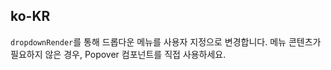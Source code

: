 ## ko-KR

`dropdownRender`를 통해 드롭다운 메뉴를 사용자 지정으로 변경합니다. 메뉴 콘텐츠가 필요하지 않은 경우, Popover 컴포넌트를 직접 사용하세요.
